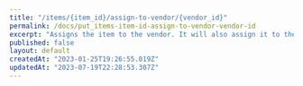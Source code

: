 ```yaml
---
title: "/items/{item_id}/assign-to-vendor/{vendor_id}"
permalink: /docs/put_items-item-id-assign-to-vendor-vendor-id
excerpt: "Assigns the item to the vendor. It will also assign it to the venue if it is not already assigned."
published: false
layout: default
createdAt: "2023-01-25T19:26:55.019Z"
updatedAt: "2023-07-19T22:28:53.307Z"
---
```

